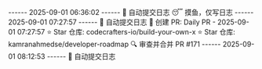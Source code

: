 ------ 2025-09-01 06:36:02 ------
🌱 自动提交日志
😴 摸鱼，仅写日志
------ 2025-09-01 07:27:57 ------
🌱 自动提交日志
🌿 创建 PR: Daily PR - 2025-09-01 07:27:57
⭐ Star 仓库: codecrafters-io/build-your-own-x
⭐ Star 仓库: kamranahmedse/developer-roadmap
🔍 审查并合并 PR #171
------ 2025-09-01 08:12:53 ------
🌱 自动提交日志
